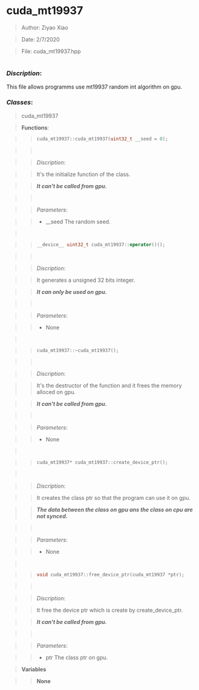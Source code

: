 # cuda_mt19937
> Author: Ziyao Xiao

> Date: 2/7/2020

> File: cuda_mt19937.hpp
#
### ___Discription___:

This file allows programms use mt19937 random int algorithm on gpu.

### ___Classes___:

> cuda_mt19937

> __Functions__:


>> ```cpp
>> cuda_mt19937::cuda_mt19937(uint32_t __seed = 0);
>> ```

>> &nbsp;

>> _Discription_:

>> It's the initialize function of the class.

>> ___It can't be called from gpu.___

>> &nbsp;

>> _Parameters_:

>> + \_\_seed The random seed.

> &nbsp;

>> ```cpp
>> __device__ uint32_t cuda_mt19937::operator()();
>> ```

>> &nbsp;

>> _Discription_:

>> It generates a unsigned 32 bits integer.

>> ___It can only be used on gpu.___

>> &nbsp;

>> _Parameters_:

>> + None

> &nbsp;

>> ```cpp
>> cuda_mt19937::~cuda_mt19937();
>> ```

>> &nbsp;

>> _Discription_:

>> It's the destructor of the function and it frees the memory alloced on gpu.

>> ___It can't be called from gpu.___

>> &nbsp;

>> _Parameters_:

>> + None

> &nbsp;

>> ```cpp
>> cuda_mt19937* cuda_mt19937::create_device_ptr();
>> ```

> &nbsp;

>> _Discription_:

>> It creates the class ptr so that the program can use it on gpu.

>> ___The data between the class on gpu ans the class on cpu are not synced.___

>> &nbsp;

>> _Parameters_:

>> + None

> &nbsp;

>> ```cpp
>> void cuda_mt19937::free_device_ptr(cuda_mt19937 *ptr);
>> ```

>> &nbsp;

>> _Discription_:

>> It free the device ptr which is create by create_device_ptr.

>> ___It can't be called from gpu.___

>> &nbsp;

>> _Parameters_:

>> + ptr The class ptr on gpu.

> __Variables__

>> __None__